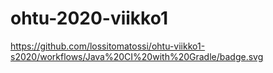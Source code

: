 # ohtu-2020-viikko1
https://github.com/lossitomatossi/ohtu-viikko1-s2020/workflows/Java%20CI%20with%20Gradle/badge.svg